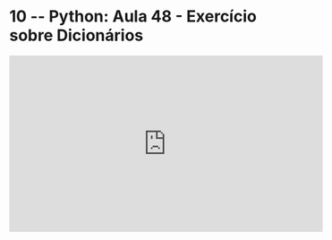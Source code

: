 # 10 -- Python: Aula 48 - Exercício sobre Dicionários

<iframe 
        width="560" 
        height="315" 
        src="https://www.youtube.com/embed/HrMsEx3d-6w" 
        title="YouTube video player" 
        frameborder="0" 
        allow="accelerometer; autoplay; clipboard-write; encrypted-media; gyroscope; picture-in-picture" 
        allowfullscreen
        >
</iframe>

